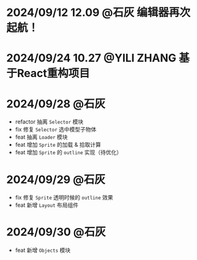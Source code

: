 # 2024/09/12 12.09 @石灰 编辑器再次起航！

# 2024/09/24 10.27 @YILI ZHANG 基于React重构项目 

# 2024/09/28 @石灰
- refactor 抽离 `Selector` 模块
- fix 修复 `Selector` 选中模型子物体
- feat 抽离 `Loader` 模块
- feat 增加 `Sprite` 的加载 & 拾取计算
- feat 增加 `Sprite` 的 `outline` 实现（待优化）

# 2024/09/29 @石灰
- fix 修复 `Sprite` 透明时候的 `outline` 效果
- feat 新增 `Layout` 布局组件

# 2024/09/30 @石灰
- feat 新增 `Objects` 模块
